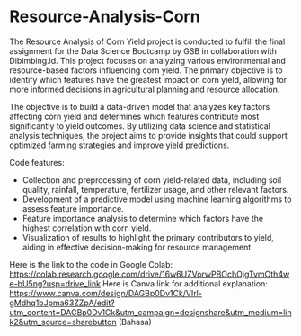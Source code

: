 # Resource-Analysis-Corn

The Resource Analysis of Corn Yield project is conducted to fulfill the final assignment for the Data Science Bootcamp by GSB in collaboration with Dibimbing.id. This project focuses on analyzing various environmental and resource-based factors influencing corn yield. The primary objective is to identify which features have the greatest impact on corn yield, allowing for more informed decisions in agricultural planning and resource allocation.

The objective is to build a data-driven model that analyzes key factors affecting corn yield and determines which features contribute most significantly to yield outcomes. By utilizing data science and statistical analysis techniques, the project aims to provide insights that could support optimized farming strategies and improve yield predictions.

Code features:
- Collection and preprocessing of corn yield-related data, including soil quality, rainfall, temperature, fertilizer usage, and other relevant factors.
- Development of a predictive model using machine learning algorithms to assess feature importance.
- Feature importance analysis to determine which factors have the highest correlation with corn yield.
- Visualization of results to highlight the primary contributors to yield, aiding in effective decision-making for resource management.

Here is the link to the code in Google Colab: https://colab.research.google.com/drive/16w6UZVorwPBOchOjgTvmOth4we-bU5ng?usp=drive_link
Here is Canva link for additional explanation: https://www.canva.com/design/DAGBp0Dv1Ck/VIrl-gMdhq1bJpma63ZZpA/edit?utm_content=DAGBp0Dv1Ck&utm_campaign=designshare&utm_medium=link2&utm_source=sharebutton (Bahasa)
